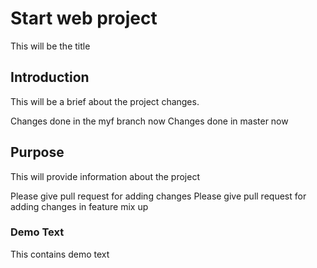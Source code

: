 # Start web project

This will be the title

## Introduction

This will be a brief about the project
changes.


Changes done in the myf branch now
Changes done in master now

## Purpose

This will provide information about the project

Please give pull request for adding changes
Please give pull request for adding changes in feature mix up

### Demo Text

This contains demo text